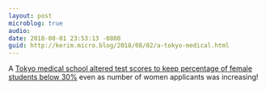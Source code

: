 ```yaml
---
layout: post
microblog: true
audio: 
date: 2018-08-01 23:53:13 -0800
guid: http://kerim.micro.blog/2018/08/02/a-tokyo-medical.html
---
```

A [Tokyo medical school altered test scores to keep percentage of female students below 30%](http://www.asiaone.com/world/tokyo-medical-school-altered-test-scores-keep-women-out) even as number of women applicants was increasing!
